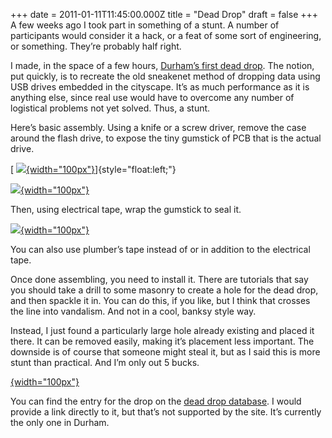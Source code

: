+++
date = 2011-01-11T11:45:00.000Z
title = "Dead Drop"
draft = false
+++
A few weeks ago I took part in something of a stunt. A number of
participants would consider it a hack, or a feat of some sort of
engineering, or something. They’re probably half right.

I made, in the space of a few hours, [Durham’s first dead
drop](http://deaddrops.com/). The notion, put quickly, is to recreate
the old sneakenet method of dropping data using USB drives embedded in
the cityscape. It’s as much performance as it is anything else, since
real use would have to overcome any number of logistical problems not
yet solved. Thus, a stunt.

Here’s basic assembly. Using a knife or a screw driver, remove the case
around the flash drive, to expose the tiny gumstick of PCB that is the
actual drive.

[
[![](http://static.humanmade.org/images/ddstep1.jpg){width="100px"}](http://static.humanmade.org/images/ddstep1.jpg)]{style="float:left;"}

[![](http://static.humanmade.org/images/ddstep2.jpg){width="100px"}](http://static.humanmade.org/images/ddstep2.jpg)

<div clear="both">

</div>

Then, using electrical tape, wrap the gumstick to seal it.

[![](http://static.humanmade.org/images/ddstep3.jpg){width="100px"}](http://static.humanmade.org/images/ddstep3.jpg)

You can also use plumber’s tape instead of or in addition to the
electrical tape.

Once done assembling, you need to install it. There are tutorials that
say you should take a drill to some masonry to create a hole for the
dead drop, and then spackle it in. You can do this, if you like, but I
think that crosses the line into vandalism. And not in a cool, banksy
style way.

Instead, I just found a particularly large hole already existing and
placed it there. It can be removed easily, making it’s placement less
important. The downside is of course that someone might steal it, but as
I said this is more stunt than practical. And I’m only out 5 bucks.

[![](){width="100px"}](http://static.humanmade.org/images/ddstep4.jpg)

You can find the entry for the drop on the [dead drop
database](http://deaddrops.com/dead-drops/db-map/). I would provide a
link directly to it, but that’s not supported by the site. It’s
currently the only one in Durham.
